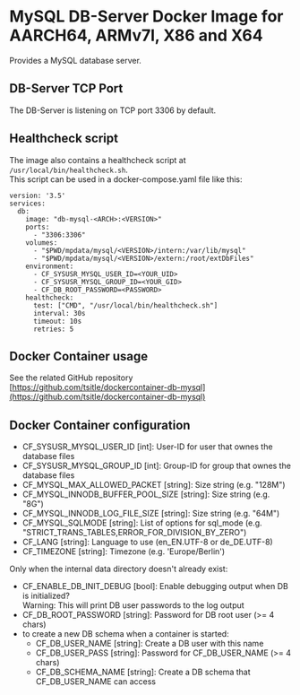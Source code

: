 # MySQL DB-Server Docker Image for AARCH64, ARMv7l, X86 and X64

Provides a MySQL database server.

## DB-Server TCP Port
The DB-Server is listening on TCP port 3306 by default.

## Healthcheck script
The image also contains a healthcheck script at `/usr/local/bin/healthcheck.sh`.  
This script can be used in a docker-compose.yaml file like this:

```
version: '3.5'
services:
  db:
    image: "db-mysql-<ARCH>:<VERSION>"
    ports:
      - "3306:3306"
    volumes:
      - "$PWD/mpdata/mysql/<VERSION>/intern:/var/lib/mysql"
      - "$PWD/mpdata/mysql/<VERSION>/extern:/root/extDbFiles"
    environment:
      - CF_SYSUSR_MYSQL_USER_ID=<YOUR_UID>
      - CF_SYSUSR_MYSQL_GROUP_ID=<YOUR_GID>
      - CF_DB_ROOT_PASSWORD=<PASSWORD>
    healthcheck:
      test: ["CMD", "/usr/local/bin/healthcheck.sh"]
      interval: 30s
      timeout: 10s
      retries: 5
```

## Docker Container usage
See the related GitHub repository [https://github.com/tsitle/dockercontainer-db-mysql](https://github.com/tsitle/dockercontainer-db-mysql)

## Docker Container configuration
- CF\_SYSUSR\_MYSQL\_USER\_ID [int]: User-ID for user that ownes the database files
- CF\_SYSUSR\_MYSQL\_GROUP\_ID [int]: Group-ID for group that ownes the database files
- CF\_MYSQL\_MAX\_ALLOWED\_PACKET [string]: Size string (e.g. "128M")
- CF\_MYSQL\_INNODB\_BUFFER\_POOL\_SIZE [string]: Size string (e.g. "8G")
- CF\_MYSQL\_INNODB\_LOG\_FILE\_SIZE [string]: Size string (e.g. "64M")
- CF\_MYSQL\_SQLMODE [string]: List of options for sql_mode (e.g. "STRICT\_TRANS\_TABLES,ERROR\_FOR\_DIVISION\_BY\_ZERO")
- CF\_LANG [string]: Language to use (en\_EN.UTF-8 or de\_DE.UTF-8)
- CF\_TIMEZONE [string]: Timezone (e.g. 'Europe/Berlin')

Only when the internal data directory doesn't already exist:

- CF\_ENABLE\_DB\_INIT\_DEBUG [bool]: Enable debugging output when DB is initialized?  
Warning: This will print DB user passwords to the log output
- CF\_DB\_ROOT\_PASSWORD [string]: Password for DB root user (>= 4 chars)
- to create a new DB schema when a container is started:
	- CF\_DB\_USER\_NAME [string]: Create a DB user with this name
	- CF\_DB\_USER\_PASS [string]: Password for CF\_DB\_USER\_NAME (>= 4 chars)
	- CF\_DB\_SCHEMA\_NAME [string]: Create a DB schema that CF\_DB\_USER\_NAME can access
